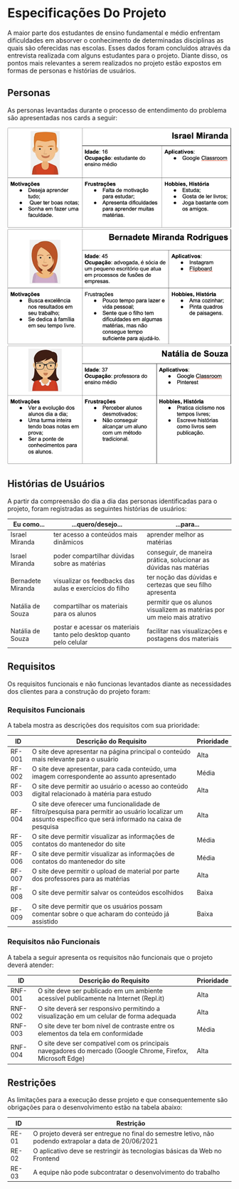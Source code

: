 # Especificações Do Projeto

A maior parte dos estudantes de ensino fundamental e médio enfrentam dificuldades em absorver o conhecimento de determinadas disciplinas as quais são oferecidas nas escolas. Esses dados foram concluídos através da entrevista realizada com alguns estudantes para o projeto. Diante disso, os pontos mais relevantes a serem realizados no projeto estão expostos em formas de personas e histórias de usuários.

## Personas

As personas levantadas durante o processo de entendimento do problema são apresentadas nos cards a seguir:

![Persona 01 - Israel](images/Israel.jpg "Persona Israel")
![Persona 02 - Bernadete](images/Bernadete.jpg "Persona Bernadete")
![Persona 03 - Natália](images/Natalia.jpg "Persona Natália")

## Histórias de Usuários

A partir da compreensão do dia a dia das personas identificadas para o projeto, foram registradas as seguintes histórias de usuários:

| **Eu como...** | **...quero/desejo...** | **...para...** |
| --- | --- | --- |
| Israel Miranda | ter acesso a conteúdos mais dinâmicos | aprender melhor as matérias |
| Israel Miranda | poder compartilhar dúvidas sobre as matérias | conseguir, de maneira prática, solucionar as dúvidas nas matérias |
| Bernadete Miranda | visualizar os feedbacks das aulas e exercícios do filho | ter noção das dúvidas e certezas que seu filho apresenta |
| Natália de Souza | compartilhar os materiais para os alunos | permitir que os alunos visualizem as matérias por um meio mais atrativo |
| Natália de Souza | postar e acessar os materiais tanto pelo desktop quanto pelo celular | facilitar nas visualizações e postagens dos materiais |

## Requisitos

Os requisitos funcionais e não funcionas levantados diante as necessidades dos clientes para a construção do projeto foram:

### Requisitos Funcionais

A tabela mostra as descrições dos requisitos com sua prioridade:

| **ID**     | **Descrição do Requisito** | **Prioridade** |
| --------- | ------------------------- | ---- |
| RF-001 | O site deve apresentar na página principal o conteúdo mais relevante para o usuário | Alta |
| RF-002 | O site deve apresentar, para cada conteúdo, uma imagem correspondente ao assunto apresentado | Média |
| RF-003 | O site deve permitir ao usuário o acesso ao conteúdo digital relacionado à matéria para estudo | Alta |
| RF-004 | O site deve oferecer uma funcionalidade de filtro/pesquisa para permitir ao usuário localizar um assunto específico que será informado na caixa de pesquisa | Alta |
| RF-005 | O site deve permitir visualizar as informações de contatos do mantenedor do site | Média |
| RF-006 | O site deve permitir visualizar as informações de contatos do mantenedor do site | Média |
| RF-007 | O site deve permitir o upload de material por parte dos professores para as matérias | Alta |
| RF-008 | O site deve permitir salvar os conteúdos escolhidos | Baixa |
| RF-009 | O site deve permitir que os usuários possam comentar sobre o que acharam do conteúdo já assistido | Baixa |

### Requisitos não Funcionais

A tabela a seguir apresenta os requisitos não funcionais que o projeto deverá atender:

|ID     | Descrição do Requisito  |Prioridade |
|-------|-------------------------|----|
|RNF-001| O site deve ser publicado em um ambiente acessível publicamente na Internet (Repl.it) | Alta | 
|RNF-002| O site deverá ser responsivo permitindo a visualização em um celular de forma adequada | Alta | 
|RNF-003| O site deve ter bom nível de contraste entre os elementos da tela em conformidade | Média |
|RNF-004| O site deve ser compatível com os principais navegadores do mercado (Google Chrome, Firefox, Microsoft Edge) | Alta |

## Restrições

As limitações para a execução desse projeto e que consequentemente são obrigações para o desenvolvimento estão na tabela abaixo:

|ID| Restrição                                             |
|--|-------------------------------------------------------|
|RE-01| O projeto deverá ser entregue no final do semestre letivo, não podendo extrapolar a data de 20/06/2021 |
|RE-02| O aplicativo deve se restringir às tecnologias básicas da Web no Frontend |
|RE-03| A equipe não pode subcontratar o desenvolvimento do trabalho |
